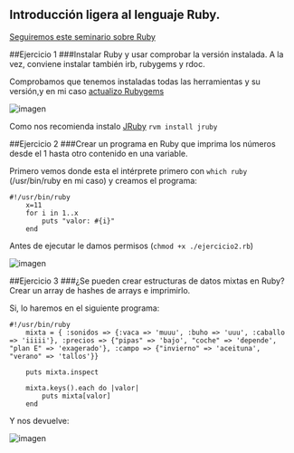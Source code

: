## Introducción ligera al lenguaje Ruby. 

[Seguiremos este seminario sobre Ruby](http://jj.github.io/IV/documentos/seminarios/ruby)


##Ejercicio 1
###Instalar Ruby y usar comprobar la versión instalada. A la vez, conviene instalar también irb, rubygems y rdoc.

Comprobamos que tenemos instaladas todas las herramientas y su versión,y en mi caso [actualizo Rubygems](https://rubygems.org/pages/download)

![imagen](http://i.imgur.com/PGEbY7O.png)

Como nos recomienda instalo [JRuby](http://jruby.org/) `rvm install jruby`


##Ejercicio 2
###Crear un programa en Ruby que imprima los números desde el 1 hasta otro contenido en una variable. 

Primero vemos donde esta el intérprete primero con `which ruby` (/usr/bin/ruby en mi caso) y creamos el programa:


```
#!/usr/bin/ruby
    x=11
    for i in 1..x
        puts "valor: #{i}"
    end
```

Antes de ejecutar le damos permisos (`chmod +x ./ejercicio2.rb`)

![imagen](http://i.imgur.com/Fvpp0Vk.png)


##Ejercicio 3
###¿Se pueden crear estructuras de datos mixtas en Ruby? Crear un array de hashes de arrays e imprimirlo.

Si, lo haremos en el siguiente programa:

```
#!/usr/bin/ruby
    mixta = { :sonidos => {:vaca => 'muuu', :buho => 'uuu', :caballo => 'iiiii'}, :precios => {"pipas" => 'bajo', "coche" => 'depende', "plan E" => 'exagerado'}, :campo => {"invierno" => 'aceituna', "verano" => 'tallos'}}

    puts mixta.inspect

    mixta.keys().each do |valor|
        puts mixta[valor]
    end
```

Y nos devuelve:

![imagen](http://i.imgur.com/KunACdt.png)






